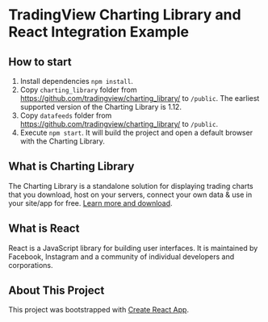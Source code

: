 # TradingView Charting Library and React Integration Example

## How to start

1. Install dependencies `npm install`.
1. Copy `charting_library` folder from https://github.com/tradingview/charting_library/ to `/public`. The earliest supported version of the Charting Library is 1.12.
1. Copy `datafeeds` folder from https://github.com/tradingview/charting_library/ to `/public`.
1. Execute `npm start`. It will build the project and open a default browser with the Charting Library.

## What is Charting Library

The Charting Library is a standalone solution for displaying trading charts that you download, host on your servers, connect your own data & use in your site/app for free. [Learn more and download](https://www.tradingview.com/HTML5-stock-forex-bitcoin-charting-library/).

## What is React

React is a JavaScript library for building user interfaces. It is maintained by Facebook, Instagram and a community of individual developers and corporations.

## About This Project

This project was bootstrapped with [Create React App](https://github.com/facebookincubator/create-react-app).
